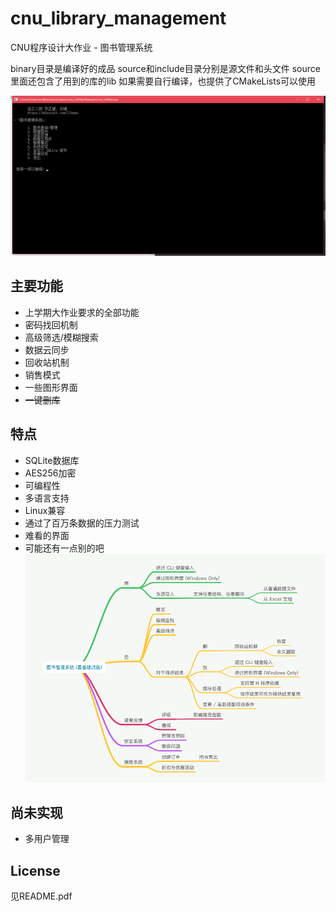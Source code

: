 # cnu_library_management
CNU程序设计大作业 - 图书管理系统

binary目录是编译好的成品
source和include目录分别是源文件和头文件
source里面还包含了用到的库的lib
如果需要自行编译，也提供了CMakeLists可以使用

![](title.png)

## 主要功能
+ 上学期大作业要求的全部功能
+ 密码找回机制
+ 高级筛选/模糊搜索
+ 数据云同步
+ 回收站机制
+ 销售模式
+ 一些图形界面
+ ~~一键删库~~

## 特点
+ SQLite数据库
+ AES256加密
+ 可编程性
+ 多语言支持
+ Linux兼容
+ 通过了百万条数据的压力测试
+ 难看的界面
+ 可能还有一点别的吧
![](1.png)

## 尚未实现
+ 多用户管理

## License
见README.pdf
